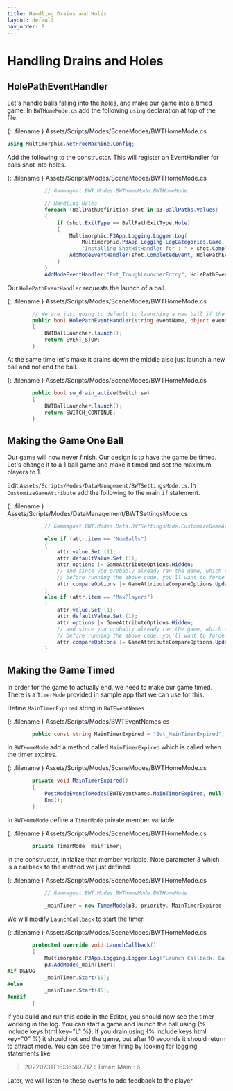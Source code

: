 ```yaml
---
title: Handling Drains and Holes
layout: default
nav_order: 8
---
```


# Handling Drains and Holes

## HolePathEventHandler

Let's handle balls falling into the holes, and make our game into a timed game. In `BWTHomeMode.cs` add the following `using` declaration at top of the file:

{: .filename }
Assets/Scripts/Modes/SceneModes/BWTHomeMode.cs

```csharp
using Multimorphic.NetProcMachine.Config;
```    

Add the following to the constructor. This will register an EventHandler for balls shot into holes.

{: .filename }
Assets/Scripts/Modes/SceneModes/BWTHomeMode.cs

```csharp
            // Gammagoat.BWT.Modes.BWTHomeMode.BWTHomeMode

            // Handling Holes
            foreach (BallPathDefinition shot in p3.BallPaths.Values)
            {
                if (shot.ExitType == BallPathExitType.Hole)
                {
                    Multimorphic.P3App.Logging.Logger.Log(
                        Multimorphic.P3App.Logging.LogCategories.Game,
                        "Installing ShotHitHandler for : " + shot.CompletedEvent + " exitType: " + shot.ExitType.ToString());
                    AddModeEventHandler(shot.CompletedEvent, HolePathEventHandler, priority);
                }
            }
            AddModeEventHandler("Evt_TroughLauncherEntry", HolePathEventHandler, priority);
```

Our `HolePathEventHandler` requests the launch of a ball.

{: .filename }
Assets/Scripts/Modes/SceneModes/BWTHomeMode.cs

```csharp
        // We are just going to default to launching a new ball if the Ball ends up in any of the Holes or the Through
        public bool HolePathEventHandler(string eventName, object eventData)
        {
            BWTBallLauncher.launch();
            return EVENT_STOP;
        }
```

At the same time let's make it drains down the middle also just launch a new ball and not end the ball.

{: .filename }
Assets/Scripts/Modes/SceneModes/BWTHomeMode.cs

```csharp
        public bool sw_drain_active(Switch sw)
        {
            BWTBallLauncher.launch();
            return SWITCH_CONTINUE;
        }
```

## Making the Game One Ball

Our game will now never finish. Our design is to have the game be timed. Let's change it to a 1 ball game and make it timed and set the maximum players to 1.

Edit `Assets/Scripts/Modes/DataManagement/BWTSettingsMode.cs`. In `CustomizeGameAttribute` add the following to the main `if` statement.

{: .filename }
Assets/Scripts/Modes/DataManagement/BWTSettingsMode.cs

```csharp
            // Gammagoat.BWT.Modes.Data.BWTSettingsMode.CustomizeGameAttribute

            else if (attr.item == "NumBalls")
            {
                attr.value.Set (1);
                attr.defaultValue.Set (1);
                attr.options |= GameAttributeOptions.Hidden;
                // and since you probably already ran the game, which creates the settings file
                // before running the above code, you'll want to force it to change back:
                attr.compareOptions |= GameAttributeCompareOptions.UpdateValueIfDefaultChanged;
            }
            else if (attr.item == "MaxPlayers")
            {
                attr.value.Set (1);
                attr.defaultValue.Set (1);
                attr.options |= GameAttributeOptions.Hidden;
                // and since you probably already ran the game, which creates the settings file
                // before running the above code, you'll want to force it to change back:
                attr.compareOptions |= GameAttributeCompareOptions.UpdateValueIfDefaultChanged;
            }
```

## Making the Game Timed
In order for the game to actually end, we need to make our game timed. There is a `TimerMode` provided in sample app that we can use for this.

Define `MainTimerExpired` string in `BWTEventNames`

{: .filename }
Assets/Scripts/Modes/BWTEventNames.cs

```csharp
        public const string MainTimerExpired = "Evt_MainTimerExpired";
```

In `BWTHomeMode` add a method called `MainTimerExpired` which is called when the timer expires.

{: .filename }
Assets/Scripts/Modes/SceneModes/BWTHomeMode.cs

```csharp
        private void MainTimerExpired()
        {
            PostModeEventToModes(BWTEventNames.MainTimerExpired, null);
            End();
        }
```

In `BWTHomeMode` define a `TimerMode` private member variable.

{: .filename }
Assets/Scripts/Modes/SceneModes/BWTHomeMode.cs

```csharp
        private TimerMode _mainTimer;
```

In the constructor, initialize that member variable. Note parameter 3 which is a callback to the method we just defined.

{: .filename }
Assets/Scripts/Modes/SceneModes/BWTHomeMode.cs

```csharp
            // Gammagoat.BWT.Modes.BWTHomeMode.BWTHomeMode
    
            _mainTimer = new TimerMode(p3, priority, MainTimerExpired, "Main");
```

We will modify `LaunchCallback` to start the timer.

{: .filename }
Assets/Scripts/Modes/SceneModes/BWTHomeMode.cs

```csharp
        protected override void LaunchCallback()
        {
            Multimorphic.P3App.Logging.Logger.Log("Launch Callback. Ball Launched");
            p3.AddMode(_mainTimer);
#if DEBUG
            _mainTimer.Start(10);
#else
            _mainTimer.Start(45);
#endif
        }
```

If you build and run this code in the Editor, you should now see the timer working in the log. You can start a game and launch the ball using {% include keys.html key="L" %}. If you drain using {% include keys.html key="0" %} it should not end the game, but after 10 seconds it should return to attract mode. You can see the timer firing by looking for logging statements like

> 20220731T15:36:49.717 : Timer: Main : 6

Later, we will listen to these events to add feedback to the player.